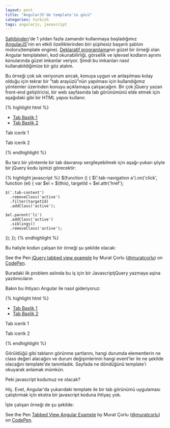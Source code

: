 ```yaml
---
layout: post
title: "AngularJS'de template'in gücü"
categories: turkish
tags: angularjs, javascript
---
```


[Sahibinden](http://www.sahibinden.com)'de 1 yıldan fazla zamandır kullanmaya başladığımız [AngularJS](http://angularjs.org)'nin en etkili özelliklerinden biri şüphesiz başarılı şablon motoru(template engine). [Deklaratif programlama](http://en.wikipedia.org/wiki/Declarative_programming)nın güzel bir örneği olan Angular templateleri, kod okunabilirliği, görsellik ve işlevsel kodların ayrımı konularında güzel imkanlar veriyor. Şimdi bu imkanları nasıl kullanabildiğimize bir göz atalım.

Bu örneği çok sık veriyorum ancak, konuya uygun ve anlaşılması kolay olduğu için tekrar bir "tab arayüzü"nün yapılması için kullandığımız yöntemler üzerinden konuyu açıklamaya çalışacağım. Bir çok jQuery yazan front-end geliştiricisi, bir web sayfasında tab görünümünü elde etmek için aşağıdaki gibi bir HTML yapısı kullanır.

{% highlight html %}
<ul class="tab-navigation">
  <li class="active">
    <a href="#tabIcerik1">Tab Baslik 1</a>
  </li>
  <li>
    <a href="#tabIcerik2">Tab Baslik 2</a>
  </li>
</ul>

<div class="tab-content active" id="tabIcerik1">
  <p>Tab icerik 1</p>
</div>

<div class="tab-content" id="tabIcerik2">
  <p>Tab icerik 2</p>
</div>
{% endhighlight %}

Bu tarz bir yöntemle bir tab davranışı sergileyebilmek için aşağı-yukarı şöyle bir jQuery kodu işimizi görecektir:

{% highlight javascript %}
$(function () {
  $('.tab-navigation a').on('click', function (el) {
    var $el = $(this),
        targetId = $el.attr('href');

    $('.tab-content')
      .removeClass('active')
      .filter(targetId)
      .addClass('active');

    $el.parent('li')
      .addClass('active')
      .siblings()
      .removeClass('active');
  });
});
{% endhighlight %}

Bu haliyle kodun çalışan bir örneği şu şekilde olacak:

<p data-height="268" data-theme-id="0" data-slug-hash="gtayb" data-default-tab="result" class='codepen'>See the Pen <a href='http://codepen.io/muratcorlu/pen/gtayb/'>jQuery tabbed view example</a> by Murat Çorlu (<a href='http://codepen.io/muratcorlu'>@muratcorlu</a>) on <a href='http://codepen.io'>CodePen</a>.</p>
<script async src="//codepen.io/assets/embed/ei.js"></script>

Buradaki ilk problem aslında bu iş için bir JavascriptjQuery yazmaya aşina yazılımcıların

Bakın bu ihtiyacı Angular ile nasıl gideriyoruz:

{% highlight html %}
<ul class="tab-navigation">
  <li ng-class="{'active': activeTab != 2}">
    <a href="#" ng-click="activeTab=1">Tab Baslik 1</a>
  </li>
  <li ng-class="{'active': activeTab == 2}">
    <a href="#" ng-click="activeTab=2">Tab Baslik 2</a>
  </li>
</ul>

<div class="tab-content" ng-class="{'active': activeTab != 2}">
  <p>Tab icerik 1</p>
</div>

<div class="tab-content" ng-class="{'active': activeTab == 2}">
  <p>Tab icerik 2</p>
</div>
{% endhighlight %}

Görüldüğü gibi tabların görünme şartlarını, hangi durumda elementlerin ne class değeri alacağını ve durum değişimlerinin hangi event'ler ile ne şekilde olacağını template'de tanımladık. Sayfada ne döndüğünü template'i okuyarak anlamak mümkün.

Peki javascript kodumuz ne olacak?

Hiç. Evet, Angular'da yukarıdaki template ile bir tab görünümü uygulaması çalıştırmak için ekstra bir javascript koduna ihtiyaç yok.

İşte çalışan örneği de şu şekilde:

<p data-height="268" data-theme-id="0" data-slug-hash="zqHrv" data-default-tab="result" class='codepen'>See the Pen <a href='http://codepen.io/muratcorlu/pen/zqHrv/'>Tabbed View Angular Example</a> by Murat Çorlu (<a href='http://codepen.io/muratcorlu'>@muratcorlu</a>) on <a href='http://codepen.io'>CodePen</a>.</p>
<script async src="//codepen.io/assets/embed/ei.js"></script>

